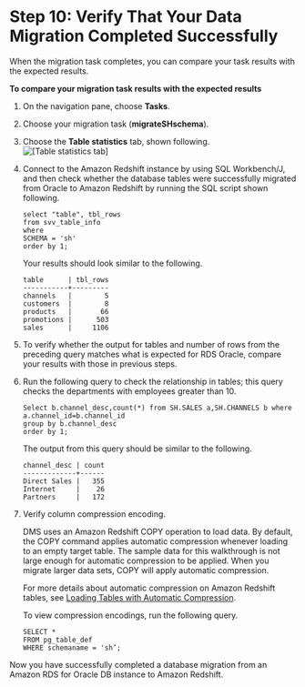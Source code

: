 # Step 10: Verify That Your Data Migration Completed Successfully<a name="CHAP_RDSOracle2Redshift.Steps.VerifyDataMigration"></a>

When the migration task completes, you can compare your task results with the expected results\.

**To compare your migration task results with the expected results**

1. On the navigation pane, choose **Tasks**\. 

1. Choose your migration task \(**migrateSHschema**\)\.

1. Choose the **Table statistics** tab, shown following\.  
![\[Table statistics tab\]](http://docs.aws.amazon.com/dms/latest/sbs/images/sbs-rdsor2redshift26.png)

1. Connect to the Amazon Redshift instance by using SQL Workbench/J, and then check whether the database tables were successfully migrated from Oracle to Amazon Redshift by running the SQL script shown following\.

   ```
   select "table", tbl_rows
   from svv_table_info
   where
   SCHEMA = 'sh'
   order by 1;
   ```

   Your results should look similar to the following\.

   ```
   table      | tbl_rows
   -----------+---------
   channels   |        5
   customers  |        8
   products   |       66
   promotions |      503
   sales      |     1106
   ```

1. To verify whether the output for tables and number of rows from the preceding query matches what is expected for RDS Oracle, compare your results with those in previous steps\.

1. Run the following query to check the relationship in tables; this query checks the departments with employees greater than 10\.

   ```
   Select b.channel_desc,count(*) from SH.SALES a,SH.CHANNELS b where a.channel_id=b.channel_id 
   group by b.channel_desc 
   order by 1;
   ```

   The output from this query should be similar to the following\.

   ```
   channel_desc | count
   -------------+------
   Direct Sales |   355
   Internet     |    26
   Partners     |   172
   ```

1. Verify column compression encoding\.

   DMS uses an Amazon Redshift COPY operation to load data\. By default, the COPY command applies automatic compression whenever loading to an empty target table\. The sample data for this walkthrough is not large enough for automatic compression to be applied\. When you migrate larger data sets, COPY will apply automatic compression\. 

   For more details about automatic compression on Amazon Redshift tables, see [Loading Tables with Automatic Compression](http://docs.aws.amazon.com/redshift/latest/dg/c_Loading_tables_auto_compress.html)\.

   To view compression encodings, run the following query\.

   ```
   SELECT *
   FROM pg_table_def
   WHERE schemaname = 'sh’;
   ```

Now you have successfully completed a database migration from an Amazon RDS for Oracle DB instance to Amazon Redshift\.